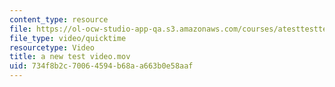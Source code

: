 ```yaml
---
content_type: resource
file: https://ol-ocw-studio-app-qa.s3.amazonaws.com/courses/atesttesttest/a%20new%20test%20video.mov
file_type: video/quicktime
resourcetype: Video
title: a new test video.mov
uid: 734f8b2c-7006-4594-b68a-a663b0e58aaf
---
```

